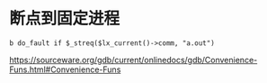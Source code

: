# 断点到固定进程
```
b do_fault if $_streq($lx_current()->comm, "a.out")
```

https://sourceware.org/gdb/current/onlinedocs/gdb/Convenience-Funs.html#Convenience-Funs
